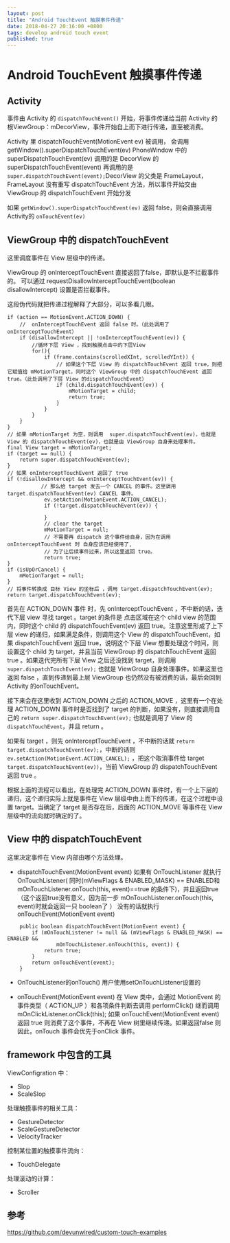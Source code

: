 ```yaml
---
layout: post
title: "Android TouchEvent 触摸事件传递"
date: 2018-04-27 20:16:00 +0800
tags: develop android touch event
published: true
---
```

# Android TouchEvent 触摸事件传递

## Activity

事件由 Activity 的 `dispatchTouchEvent()` 开始，将事件传递给当前 Activity 的根ViewGroup：mDecorView，事件开始自上而下进行传递，直至被消费。

Activity 里 dispatchTouchEvent(MotionEvent ev) 被调用，
会调用 getWindow().superDispatchTouchEvent(ev)
PhoneWindow 中的 superDispatchTouchEvent(ev) 调用的是 DecorView 的 superDispatchTouchEvent(event) 
再调用的是 `super.dispatchTouchEvent(event);`DecorView 的父类是 FrameLayout，FrameLayout 没有重写 dispatchTouchEvent 方法，所以事件开始交由 ViewGroup 的 dispatchTouchEvent 开始分发

如果 `getWindow().superDispatchTouchEvent(ev)` 返回 false，则会直接调用 Activity的 `onTouchEvent(ev)`

## ViewGroup 中的 dispatchTouchEvent

这里调度事件在 View 层级中的传递。

ViewGroup 的 onInterceptTouchEvent 直接返回了false，即默认是不拦截事件的。
可以通过 requestDisallowInterceptTouchEvent(boolean disallowIntercept) 设置是否拦截事件。
 
这段伪代码就把传递过程解释了大部分，可以多看几眼。
```
if (action == MotionEvent.ACTION_DOWN) {
    //  onInterceptTouchEvent 返回 false 时。（此处调用了onInterceptTouchEvent）
    if (disallowIntercept || !onInterceptTouchEvent(ev)) {
        //循环下层 View ，找到触摸点击中的下层View 
        for(){
            if (frame.contains(scrolledXInt, scrolledYInt)) {
                // 如果这个下层 View 的 dispatchTouchEvent 返回 true，则把它赋值给 mMotionTarget，同时这个 ViewGroup 中的 dispatchTouchEvent 返回true。（此处调用了下层 View 的dispatchTouchEvent）
                if (child.dispatchTouchEvent(ev)) {
                    mMotionTarget = child;
                    return true;
                }
            }
        }
    }
}
// 如果 mMotionTarget 为空，则调用  super.dispatchTouchEvent(ev)，也就是 View 的 dispatchTouchEvent(ev)，也就是由 ViewGroup 自身来处理事件。
final View target = mMotionTarget;
if (target == null) {
    return super.dispatchTouchEvent(ev);
} 
// 如果 onInterceptTouchEvent 返回了 true
if (!disallowIntercept && onInterceptTouchEvent(ev)) {
           // 那么给 target 发去一个 CANCEL 的事件。这里调用 target.dispatchTouchEvent(ev) CANCEL 事件。
            ev.setAction(MotionEvent.ACTION_CANCEL);
            if (!target.dispatchTouchEvent(ev)) {
             
            }
            // clear the target
            mMotionTarget = null;
            // 不需要再 dispatch 这个事件给自身，因为在调用 onInterceptTouchEvent 时 自身应该已经使用了,   
            // 为了让后续事件过来，所以这里返回 true。
            return true;
}
if (isUpOrCancel) {
    mMotionTarget = null;
}
// 将事件转换成 目标 View 的坐标后 ，调用 target.dispatchTouchEvent(ev);
return target.dispatchTouchEvent(ev);
```

首先在 ACTION_DOWN 事件 时，先 onInterceptTouchEvent ，不中断的话，迭代下层 view 寻找 target 。target 的条件是 点击区域在这个 child view 的范围内，同时这个 child 的 dispatchTouchEvent(ev) 返回 true。注意这里形成了上下层 view 的递归，如果满足条件，则调用这个 View 的 dispatchTouchEvent，如果 dispatchTouchEvent 返回 true，说明这个下层 View 想要处理这个时间，则设置这个 child 为 target，并且当前 ViewGroup 的 dispatchTouchEvent 返回 true 。如果迭代完所有下层 View 之后还没找到 target，则调用 `super.dispatchTouchEvent(ev);` 也就是 ViewGroup 自身处理事件。如果这里也返回 false ，直到传递到最上层 ViewGroup 也仍然没有被消费的话，最后会回到 Activity 的onTouchEvent。

接下来会在这里收到 ACTION_DOWN 之后的 ACTION_MOVE ，这里有一个在处理 ACTION_DOWN 事件时是否找到了 target 的判断，如果没有，则直接调用自己的 `return super.dispatchTouchEvent(ev);` 也就是调用了 View 的 `dispatchTouchEvent`，并且 return 。

如果有 target ，则先 onInterceptTouchEvent ，不中断的话就 `return target.dispatchTouchEvent(ev);`，中断的话则 ` ev.setAction(MotionEvent.ACTION_CANCEL); ` ，把这个取消事件给 target` target.dispatchTouchEvent(ev))`，当前 ViewGroup 的 dispatchTouchEvent 返回 true 。

根据上面的流程可以看出，在处理完 ACTION_DOWN 事件时，有一个上下层的递归，这个递归实际上就是事件在 View 层级中由上而下的传递，在这个过程中设置 target。当确定了 target 是否存在后，后面的  ACTION_MOVE 等事件在 View 层级中的流向就时确定的了。


## View 中的 dispatchTouchEvent

这里决定事件在 View 内部由哪个方法处理。

- dispatchTouchEvent(MotionEvent event)
如果有 OnTouchListener 就执行 OnTouchListener( 同时(mViewFlags & ENABLED_MASK) == ENABLED和mOnTouchListener.onTouch(this, event)==true 的条件下)，并且返回true（这个返回true没有意义，因为前一步  mOnTouchListener.onTouch(this, event)时就会返回一只 boolean了 ）
没有的话就执行 onTouchEvent(MotionEvent event)

```
    public boolean dispatchTouchEvent(MotionEvent event) {
        if (mOnTouchListener != null && (mViewFlags & ENABLED_MASK) == ENABLED &&
                mOnTouchListener.onTouch(this, event)) {
            return true;
        }
        return onTouchEvent(event);
    }
```

- OnTouchListener的onTouch()
用户使用setOnTouchListener设置的

- onTouchEvent(MotionEvent event)
在 View 类中，会通过 MotionEvent 的事件类型（ ACTION_UP ）和各项条件判断去调用 performClick() 继而调用 mOnClickListener.onClick(this);
如果 onTouchEvent(MotionEvent event)返回 true 则消费了这个事件，不再在 View 树里继续传递。如果返回false 则
因此，onTouch 事件会优先于onClick 事件。


## framework 中包含的工具

ViewConfigration 中：
- Slop
- ScaleSlop

处理触摸事件的相关工具：
- GestureDetector
- ScaleGestureDetector
- VelocityTracker

控制某位置的触摸事件流向：
- TouchDelegate

处理滚动的计算：
- Scroller 


## 参考

<https://github.com/devunwired/custom-touch-examples>

